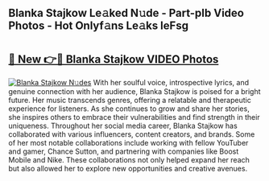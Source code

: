 ## Blanka Stajkow Le𝚊ked N𝚞de - Part-pIb Video Photos - Hot Onlyf𝚊ns Le𝚊ks leFsg

# <h2><a href="http://ab55428.deff.icu/?id=Blanka+Stajkow">🔗 New 👉🔴 Blanka Stajkow VIDEO Photos</a></h2>

[![Blanka Stajkow N𝚞des](https://i.imgur.com/rIISA9y.gif)](http://ab55428.deff.icu/?id=Blanka+Stajkow)
With her soulful voice, introspective lyrics, and genuine connection with her audience, Blanka Stajkow is poised for a bright future. Her music transcends genres, offering a relatable and therapeutic experience for listeners. As she continues to grow and share her stories, she inspires others to embrace their vulnerabilities and find strength in their uniqueness. Throughout her social media career, Blanka Stajkow has collaborated with various influencers, content creators, and brands. Some of her most notable collaborations include working with fellow YouTuber and gamer, Chance Sutton, and partnering with companies like Boost Mobile and Nike. These collaborations not only helped expand her reach but also allowed her to explore new opportunities and creative avenues.
